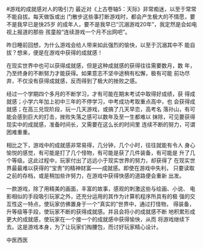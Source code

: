 #游戏的成就感对人的吸引力
最近对《上古卷轴5：天际》非常痴迷，以至于常常不能自拔。每天做饭或出
门散步这些事打断游戏时，都会产生极大的不情愿，要不是我早已是快25岁
的成年人，要不是我早已“沉溺游戏20年”，我定然是会如电视上报道的那些
孩童般“连续游戏一个月不出网吧”。

昨日睡前回想，为什么游戏会给人带来如此强烈的愉快，以至于沉溺其中不
能自拔？想来，便是在游戏中获得的成就感！

在现实世界中也可以获得成就感，但是这种成就感的获得往往需要数月，数
年，乃至终身的不断努力才能获得。如果意志不坚中途稍有松懈，极有可能
前功尽弃，不仅没有获得成就感，反而得到了极大的挫败之感。

经过一个学期四个多月的不断学习，才有可能在期末考试中取得好成绩，获
得成就感；小学六年加上初中三年的不停学习，中考成功考取重点高中，也
会获得成就感；在高三兑现阶段，玩一几天游戏，或搞了几天早恋，高考名
落孙山，有可能会感到巨大的打击，挫败失落之感可以数年及至一生都难以
抹除，可见要获得现实中的成就感，准备时间长，又需要在这么长的时间里
连续不断的努力，可谓困难重重。

相比之下，游戏中的成就感非常易得，几分钟，几个小时，往往就能有令人
身心愉悦的感觉，有可能是打了几个怪物，有可能是获了几件装备，有可能是
升了几个等级。这此过程中，玩家付出了远远小于现实世界的努力，却获得了
在现实世界最最难以获得的“宝贵”的精神财富——成就感。即使在游戏中失利，
只要读取之前的存档，或是稍加些许努力，在游戏中获得快感的道路便会重新
出发。

一款游戏，除了用精美的画面，丰富的故事，感观的刺激这些与绘画、小说、
电影相似的手段吸引玩家之外，还充分运用的其作为计算机程序所具有的极
强的交互性这一特点，使玩家仿佛置身于一个“真实的”世界中，通过打怪物，
得装备，升等级等手段，使玩家不断的获得成就感。并且会将小的成就感不断
地积累形成更大的成就感，使玩家在一个接一个的成就感中获得愉快，从而
将游戏继续下去。这是游戏本身，为了让玩家们掏腰包，而讨好玩家精心设计。

中医西医
